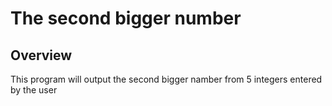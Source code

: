 # The second bigger number

## Overview
This program will output the second bigger namber from 5 integers entered by the user
